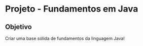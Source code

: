 # Projeto - Fundamentos em Java

## Objetivo
<p>Criar uma base sólida de fundamentos da linguagem Java!</p>
